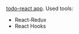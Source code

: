  [todo-react app](https://oksanacoder.github.io/todo-react-hooks/).
Used tools:
- React-Redux
- React Hooks
